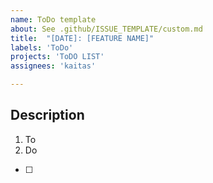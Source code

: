```yaml
---
name: ToDo template
about: See .github/ISSUE_TEMPLATE/custom.md
title:  "[DATE]: [FEATURE NAME]"
labels: 'ToDo'
projects: 'ToDO LIST'
assignees: 'kaitas'

---
```



## Description

1. To
2. Do

- [ ] 
